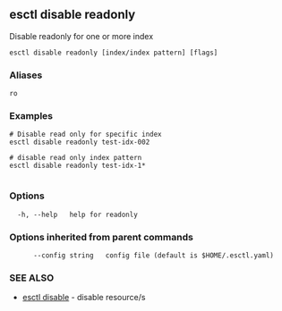 ## esctl disable readonly

Disable readonly for one or more index

```
esctl disable readonly [index/index pattern] [flags]
```

### Aliases

```
ro
```

### Examples

```
# Disable read only for specific index
esctl disable readonly test-idx-002

# disable read only index pattern
esctl disable readonly test-idx-1*
	
```

### Options

```
  -h, --help   help for readonly
```

### Options inherited from parent commands

```
      --config string   config file (default is $HOME/.esctl.yaml)
```

### SEE ALSO

* [esctl disable](esctl_disable.md)	 - disable resource/s

